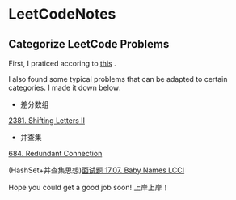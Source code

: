 # LeetCodeNotes
## Categorize LeetCode Problems

First, I praticed accoring to [this](https://github.com/CyC2018/CS-Notes/blob/master/notes/Leetcode%20%E9%A2%98%E8%A7%A3%20-%20%E7%9B%AE%E5%BD%95.md) .

I also found some typical problems that can be adapted to certain categories. I made it down below:
- 差分数组

[2381. Shifting Letters II](https://leetcode.cn/problems/shifting-letters-ii/)

- 并查集

[684. Redundant Connection](https://leetcode.cn/problems/redundant-connection/)

(HashSet+并查集思想)[面试题 17.07. Baby Names LCCI](https://leetcode.cn/problems/baby-names-lcci/)

Hope you could get a good job soon! 上岸上岸！
